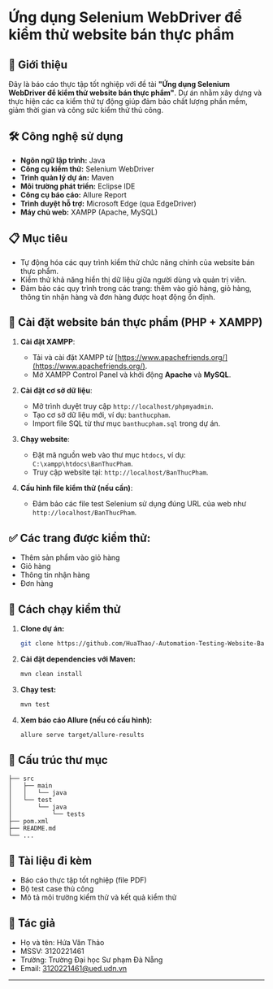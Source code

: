 
# Ứng dụng Selenium WebDriver để kiểm thử website bán thực phẩm

## 📌 Giới thiệu

Đây là báo cáo thực tập tốt nghiệp với đề tài **"Ứng dụng Selenium WebDriver để kiểm thử website bán thực phẩm"**. Dự án nhằm xây dựng và thực hiện các ca kiểm thử tự động giúp đảm bảo chất lượng phần mềm, giảm thời gian và công sức kiểm thử thủ công.

## 🛠️ Công nghệ sử dụng

- **Ngôn ngữ lập trình:** Java
- **Công cụ kiểm thử:** Selenium WebDriver
- **Trình quản lý dự án:** Maven
- **Môi trường phát triển:** Eclipse IDE
- **Công cụ báo cáo:** Allure Report
- **Trình duyệt hỗ trợ:** Microsoft Edge (qua EdgeDriver)
- **Máy chủ web:** XAMPP (Apache, MySQL)

## 📋 Mục tiêu

- Tự động hóa các quy trình kiểm thử chức năng chính của website bán thực phẩm.
- Kiểm thử khả năng hiển thị dữ liệu giữa người dùng và quản trị viên.
- Đảm bảo các quy trình trong các trang: thêm vào giỏ hàng, giỏ hàng, thông tin nhận hàng và đơn hàng được hoạt động ổn định.

## 🔧 Cài đặt website bán thực phẩm (PHP + XAMPP)

1. **Cài đặt XAMPP**:
   - Tải và cài đặt XAMPP từ [https://www.apachefriends.org/](https://www.apachefriends.org/).
   - Mở XAMPP Control Panel và khởi động **Apache** và **MySQL**.

2. **Cài đặt cơ sở dữ liệu**:
   - Mở trình duyệt truy cập `http://localhost/phpmyadmin`.
   - Tạo cơ sở dữ liệu mới, ví dụ: `banthucpham`.
   - Import file SQL từ thư mục `banthucpham.sql` trong dự án.

3. **Chạy website**:
   - Đặt mã nguồn web vào thư mục `htdocs`, ví dụ: `C:\xampp\htdocs\BanThucPham`.
   - Truy cập website tại: `http://localhost/BanThucPham`.

4. **Cấu hình file kiểm thử (nếu cần)**:
   - Đảm bảo các file test Selenium sử dụng đúng URL của web như `http://localhost/BanThucPham`.


## ✅ Các trang được kiểm thử:

- Thêm sản phẩm vào giỏ hàng
- Giỏ hàng
- Thông tin nhận hàng
- Đơn hàng

## 🧪 Cách chạy kiểm thử

1. **Clone dự án:**

   ```bash
   git clone https://github.com/HuaThao/-Automation-Testing-Website-BanThucPham.git
   ```

2. **Cài đặt dependencies với Maven:**

   ```bash
   mvn clean install
   ```

3. **Chạy test:**

   ```bash
   mvn test
   ```

4. **Xem báo cáo Allure (nếu có cấu hình):**

   ```bash
   allure serve target/allure-results
   ```

## 📁 Cấu trúc thư mục

```
├── src
│   ├── main
│   │   └── java
│   └── test
│       └── java
│           └── tests
├── pom.xml
├── README.md
└── ...
```

## 📖 Tài liệu đi kèm

- Báo cáo thực tập tốt nghiệp (file PDF)
- Bộ test case thủ công
- Mô tả môi trường kiểm thử và kết quả kiểm thử

## 👤 Tác giả

- Họ và tên: Hứa Văn Thảo
- MSSV: 3120221461
- Trường: Trường Đại học Sư phạm Đà Nẵng
- Email: 3120221461@ued.udn.vn

---
